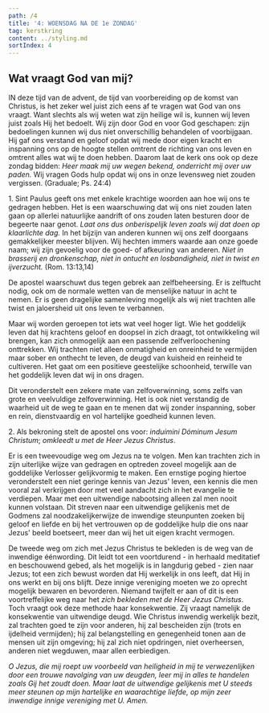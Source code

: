 ```yaml
---
path: /4
title: '4: WOENSDAG NA DE 1e ZONDAG'
tag: kerstkring
content: ../styling.md
sortIndex: 4
---
```


## Wat vraagt God van mij?

IN deze tijd van de advent, de tijd van voorbereiding op de komst van Christus, is het zeker wel juist zich eens af te vragen wat God van ons vraagt. Want slechts als wij weten wat zijn heilige wil is, kunnen wij leven juist zoals Hij het bedoelt. Wij zijn door God en voor God geschapen: zijn bedoelingen kunnen wij dus niet onverschillig behandelen of voorbijgaan. Hij gaf ons verstand en geloof opdat wij mede door eigen kracht en inspanning ons op de hoogte stellen omtrent de richting van ons leven en omtrent alles wat wij te doen hebben. Daarom laat de kerk ons ook op deze zondag bidden: _Heer maak mij uw wegen bekend, onderricht mij over uw paden._ Wij vragen Gods hulp opdat wij ons in onze levensweg niet zouden vergissen. (Graduale; Ps. 24:4)

1\. Sint Paulus geeft ons met enkele krachtige woorden aan hoe wij ons te gedragen hebben. Het is een waarschuwing dat wij ons niet zouden laten gaan op allerlei natuurlijke aandrift of ons zouden laten besturen door de begeerte naar genot. _Laat ons dus onberispelijk leven zoals wij dat doen op klaarlichte dag._ In het bijzijn van anderen kunnen wij ons zelf doorgaans gemakkelijker meester blijven. Wij hechten immers waarde aan onze goede naam; wij zijn gevoelig voor de goed- of afkeuring van anderen. _Niet in brasserij en dronkenschap, niet in ontucht en losbandigheid, niet in twist en ijverzucht._ (Rom. 13:13,14)

De apostel waarschuwt dus tegen gebrek aan zelfbeheersing. Er is zelftucht nodig, ook om de normale wetten van de menselijke natuur in acht te nemen. Er is geen dragelijke samenleving mogelijk als wij niet trachten alle twist en jaloersheid uit ons leven te verbannen.

Maar wij worden geroepen tot iets wat veel hoger ligt. Wie het goddelijk leven dat hij krachtens geloof en doopsel in zich draagt, tot ontwikkeling wil brengen, kan zich onmogelijk aan een passende zelfverloochening onttrekken. Wij trachten niet alleen onmatigheid en onreinheid te vermijden maar sober en onthecht te leven, de deugd van kuisheid en reinheid te cultiveren. Het gaat om een positieve geestelijke schoonheid, terwille van het goddelijk leven dat wij in ons dragen.

Dit veronderstelt een zekere mate van zelfoverwinning, soms zelfs van grote en veelvuldige zelfoverwinning. Het is ook niet verstandig de waarheid uit de weg te gaan en te menen dat wij zonder inspanning, sober en rein, dienstvaardig en vol hartelijke goedheid kunnen leven.

2\. Als bekroning stelt de apostel ons voor: _induímini Dóminum Jesum Christum_; _omkleedt u met de Heer Jezus Christus_.

Er is een tweevoudige weg om Jezus na te volgen. Men kan trachten zich in zijn uiterlijke wijze van gedragen en optreden zoveel mogelijk aan de goddelijke Verlosser gelijkvormig te maken. Een ernstige poging hiertoe veronderstelt een niet geringe kennis van Jezus' leven, een kennis die men vooral zal verkrijgen door met veel aandacht zich in het evangelie te verdiepen. Maar met een uitwendige nabootsing alleen zal men nooit kunnen volstaan. Dit streven naar een uitwendige gelijkenis met de Godmens zal noodzakelijkerwijze de inwendige steunpunten zoeken bij geloof en liefde en bij het vertrouwen op de goddelijke hulp die ons naar Jezus' beeld boetseert, meer dan wij het uit eigen kracht vermogen.

De tweede weg om zich met Jezus Christus te bekleden is de weg van de inwendige éénwording. Dit leidt tot een voortdurend - in herhaald meditatief en beschouwend gebed, als het mogelijk is in langdurig gebed - zien naar Jezus; tot een zich bewust worden dat Hij werkelijk in ons leeft, dat Hij in ons werkt en bij ons blijft. Deze innige vereniging moeten we zo oprecht mogelijk bewaren en bevorderen. Niemand twijfelt er aan of dit is een voortreffelijke weg naar het _zich bekleden met de Heer Jezus Christus_. Toch vraagt ook deze methode haar konsekwentie. Zij vraagt namelijk de konsekwentie van uitwendige deugd. Wie Christus inwendig werkelijk bezit, zal trachten goed te zijn voor anderen, hij zal bescheiden zijn (trots en ijdelheid vermijden); hij zal belangstelling en genegenheid tonen aan de mensen uit zijn omgeving; hij zal zich niet opdringen, niet overheersen, anderen niet wegduwen, maar allen eerbiedigen.

_O Jezus, die mij roept uw voorbeeld van heiligheid in mij te verwezenlijken door een trouwe navolging van uw deugden, leer mij in alles te handelen zoals Gij het zoudt doen. Maar laat de uitwendige gelijkenis met U steeds meer steunen op mijn hartelijke en waarachtige liefde, op mijn zeer inwendige innige vereniging met U. Amen._
